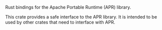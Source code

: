 Rust bindings for the Apache Portable Runtime (APR) library.

This crate provides a safe interface to the APR library. It is intended to be
used by other crates that need to interface with APR.
